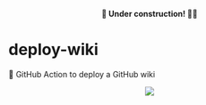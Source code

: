 <div align="center">

**🚧 Under construction! 👷‍♂️**

</div>

# deploy-wiki
📖 GitHub Action to deploy a GitHub wiki

<div align="center">

![](https://user-images.githubusercontent.com/61068799/210448771-8926fa1d-eabb-4d92-8fa0-56468c05f3b2.png)

</div>
